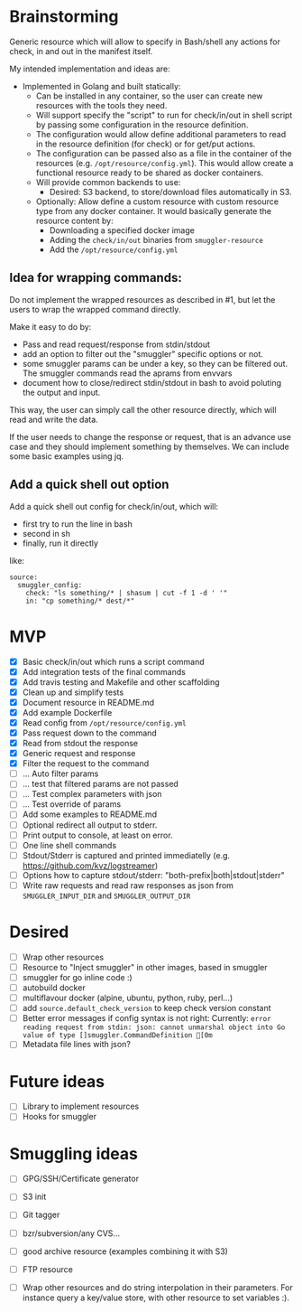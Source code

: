 # Brainstorming

Generic resource which will allow to specify in Bash/shell any actions for
check, in and out in the manifest itself.

My intended implementation and ideas are:

  * Implemented in Golang and built statically:
    * Can be installed in any container, so the user can create new resources
      with the tools they need.
    * Will support specify the "script" to run for check/in/out in shell script
      by passing some configuration in the resource definition.
    * The configuration would allow define additional parameters to read in
      the resource definition (for check) or for get/put actions.
    * The configuration can be passed also as a file in the container of the
      resources (e.g. `/opt/resource/config.yml`). This would allow create
      a functional resource ready to be shared as docker containers.
    * Will provide common backends to use:
      * Desired: S3 backend, to store/download files automatically in S3.
    * Optionally: Allow define a custom resource with custom resource type
      from any docker container. It would basically generate the resource
      content by:
       * Downloading a specified docker image
       * Adding the `check/in/out` binaries from `smuggler-resource`
       * Add the `/opt/resource/config.yml`

## Idea for wrapping commands:

Do not implement the wrapped resources as described in #1,
but let the users to wrap the  wrapped command directly.

Make it easy to do by:

 * Pass and read request/response from stdin/stdout
 * add an option to filter out the "smuggler" specific options or not.
 * some smuggler params can be under a key, so they can be filtered out. The
   smuggler commands read the aprams from envvars
 * document how to close/redirect stdin/stdout in bash to avoid poluting the
   output and input.

This way, the user can simply call the other resource directly, which
will read and write the data.

If the user needs to change the response or request, that is an advance
use case and they should implement something by themselves. We can include
some basic examples using jq.

## Add a quick shell out option

Add a quick shell out config for check/in/out, which will:
 * first try to run the line in bash
 * second in sh
 * finally, run it directly

like:

```
source:
  smuggler_config:
    check: "ls something/* | shasum | cut -f 1 -d ' '"
    in: "cp something/* dest/*"
```

# MVP

 * [X] Basic check/in/out which runs a script command
 * [X] Add integration tests of the final commands
 * [X] Add travis testing and Makefile and other scaffolding
 * [X] Clean up and simplify tests
 * [X] Document resource in README.md
 * [X] Add example Dockerfile
 * [X] Read config from `/opt/resource/config.yml`
 * [X] Pass request down to the command
 * [X] Read from stdout the response
 * [X] Generic request and response
 * [X] Filter the request to the command
 * [ ] ... Auto filter params
 * [ ] ... test that filtered params are not passed
 * [ ] ... Test complex parameters with json
 * [ ] ... Test override of params
 * [ ] Add some examples to README.md
 * [ ] Optional redirect all output to stderr.
 * [ ] Print output to console, at least on error.
 * [ ] One line shell commands
 * [ ] Stdout/Stderr is captured and printed immediatelly (e.g. https://github.com/kvz/logstreamer)
 * [ ] Options how to capture stdout/stderr: "both-prefix|both|stdout|stderr"
 * [ ] Write raw requests and read raw responses as json from `SMUGGLER_INPUT_DIR` and `SMUGGLER_OUTPUT_DIR`

# Desired

 * [ ] Wrap other resources
 * [ ] Resource to "Inject smuggler" in other images, based in smuggler
 * [ ] smuggler for go inline code :)
 * [ ] autobuild docker
 * [ ] multiflavour docker (alpine, ubuntu, python, ruby, perl...)
 * [ ] add `source.default_check_version` to keep check version constant
 * [ ] Better error messages if config syntax is not right: Currently: `error reading request from stdin: json: cannot unmarshal object into Go value of type []smuggler.CommandDefinition
[0m`
 * [ ] Metadata file lines with json?

# Future ideas

 * [ ] Library to implement resources
 * [ ] Hooks for smuggler

# Smuggling ideas

  * [ ] GPG/SSH/Certificate generator
  * [ ] S3 init
  * [ ] Git tagger
  * [ ] bzr/subversion/any CVS...
  * [ ] good archive resource (examples combining it with S3)
  * [ ] FTP resource
  * [ ] Wrap other resources and do string interpolation in their parameters. For instance query a key/value store, with other resource to set variables :).

